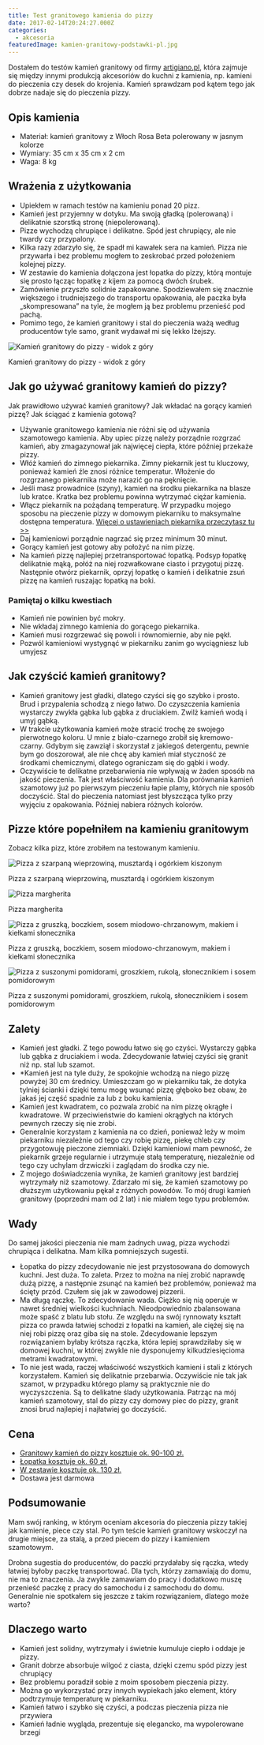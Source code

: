 ```yaml
---
title: Test granitowego kamienia do pizzy
date: 2017-02-14T20:24:27.000Z
categories: 
  - akcesoria
featuredImage: kamien-granitowy-podstawki-pl.jpg
---
```


Dostałem do testów kamień granitowy od firmy [artigiano.pl](https://artigiano.pl/), która zajmuje się między innymi produkcją akcesoriów do kuchni z kamienia, np. kamieni do pieczenia czy desek do krojenia. Kamień sprawdzam pod kątem tego jak dobrze nadaje się do pieczenia pizzy.

## Opis kamienia

- Materiał: kamień granitowy z Włoch Rosa Beta polerowany w jasnym kolorze
- Wymiary: 35 cm x 35 cm x 2 cm
- Waga: 8 kg

## Wrażenia z użytkowania

- Upiekłem w ramach testów na kamieniu ponad 20 pizz.
- Kamień jest przyjemny w dotyku. Ma swoją gładką (polerowaną) i delikatnie szorstką stronę (niepolerowaną).
- Pizze wychodzą chrupiące i delikatne. Spód jest chrupiący, ale nie twardy czy przypalony.
- Kilka razy zdarzyło się, że spadł mi kawałek sera na kamień. Pizza nie przywarła i bez problemu mogłem to zeskrobać przed położeniem kolejnej pizzy.
- W zestawie do kamienia dołączona jest łopatka do pizzy, którą montuje się prosto łącząc łopatkę z kijem za pomocą dwóch śrubek.
- Zamówienie przyszło solidnie zapakowane. Spodziewałem się znacznie większego i trudniejszego do transportu opakowania, ale paczka była „skompresowana” na tyle, że mogłem ją bez problemu przenieść pod pachą.
- Pomimo tego, że kamień granitowy i stal do pieczenia ważą według producentów tyle samo, granit wydawał mi się lekko lżejszy.

![Kamień granitowy do pizzy - widok z góry](kamien-granitowy-podstawki-pl_2-201x300.jpg)

Kamień granitowy do pizzy - widok z góry

## Jak go używać granitowy kamień do pizzy?

Jak prawidłowo używać kamień granitowy? Jak wkładać na gorący kamień pizzę? Jak ściągać z kamienia gotową?

- Używanie granitowego kamienia nie różni się od używania szamotowego kamienia. Aby upiec pizzę należy porządnie rozgrzać kamień, aby zmagazynował jak najwięcej ciepła, które później przekaże pizzy.
- Włóż kamień do zimnego piekarnika. Zimny piekarnik jest tu kluczowy, ponieważ kamień źle znosi różnice temperatur. Włożenie do rozgrzanego piekarnika może narazić go na pęknięcie.
- Jeśli masz prowadnice (szyny), kamień na środku piekarnika na blasze lub kratce. Kratka bez problemu powinna wytrzymać ciężar kamienia.
- Włącz piekarnik na pożądaną temperaturę. W przypadku mojego sposobu na pieczenie pizzy w domowym piekarniku to maksymalne dostępna temperatura. <a href="/jak-ustawic-piekarnik-pieczenia-pizzy/">Więcej o ustawieniach piekarnika przeczytasz tu &gt;&gt;</a>
- Daj kamieniowi porządnie nagrzać się przez minimum 30 minut.
- Gorący kamień jest gotowy aby położyć na nim pizzę.
- Na kamień pizzę najlepiej przetransportować łopatką. Podsyp łopatkę delikatnie mąką, połóż na niej rozwałkowane ciasto i przygotuj pizzę. Następnie otwórz piekarnik, oprzyj łopatkę o kamień i delikatnie zsuń pizzę na kamień ruszając łopatką na boki.

### Pamiętaj o kilku kwestiach

- Kamień nie powinien być mokry.
- Nie wkładaj zimnego kamienia do gorącego piekarnika.
- Kamień musi rozgrzewać się powoli i równomiernie, aby nie pękł.
- Pozwól kamieniowi wystygnąć w piekarniku zanim go wyciągniesz lub umyjesz

## Jak czyścić kamień granitowy?

- Kamień granitowy jest gładki, dlatego czyści się go szybko i prosto. Brud i przypalenia schodzą z niego łatwo. Do czyszczenia kamienia wystarczy zwykła gąbka lub gąbka z druciakiem. Zwilż kamień wodą i umyj gąbką.
- W trakcie użytkowania kamień może stracić trochę ze swojego pierwotnego koloru. U mnie z biało-czarnego zrobił się kremowo-czarny. Gdybym się zawziął i skorzystał z jakiegoś detergentu, pewnie bym go doszorował, ale nie chcę aby kamień miał styczność ze środkami chemicznymi, dlatego ograniczam się do gąbki i wody.
- Oczywiście te delikatne przebarwienia nie wpływają w żaden sposób na jakość pieczenia. Tak jest właściwość kamienia. Dla porównania kamień szamotowy już po pierwszym pieczeniu łapie plamy, których nie sposób doczyścić. Stal do pieczenia natomiast jest błyszcząca tylko przy wyjęciu z opakowania. Później nabiera różnych kolorów.

## Pizze które popełniłem na kamieniu granitowym

Zobacz kilka pizz, które zrobiłem na testowanym kamieniu.

![Pizza z szarpaną wieprzowiną, musztardą i ogórkiem kiszonym](pizza-pulled-pork-ogorek-musztarda-300x201.jpg)

Pizza z szarpaną wieprzowiną, musztardą i ogórkiem kiszonym

![Pizza margherita](pizza-margherita-300x207.jpg)

Pizza margherita

![Pizza z gruszką, boczkiem, sosem miodowo-chrzanowym, makiem i kiełkami słonecznika](pizza-miod-mak-gruszki-kielki-boczek-300x200.jpg)

Pizza z gruszką, boczkiem, sosem miodowo-chrzanowym, makiem i kiełkami słonecznika

![Pizza z suszonymi pomidorami, groszkiem, rukolą, słonecznikiem i sosem pomidorowym](pizza-suszone-pomidory-slodki-groszek-rukola-300x201.jpg)

Pizza z suszonymi pomidorami, groszkiem, rukolą, słonecznikiem i sosem pomidorowym

## Zalety

- Kamień jest gładki. Z tego powodu łatwo się go czyści. Wystarczy gąbka lub gąbka z druciakiem i woda. Zdecydowanie łatwiej czyści się granit niż np. stal lub szamot.
- \*Kamień jest na tyle duży, że spokojnie wchodzą na niego pizzę powyżej 30 cm średnicy. Umieszczam go w piekarniku tak, że dotyka tylniej ścianki i dzięki temu mogę wsunąć pizzę głęboko bez obaw, że jakaś jej część spadnie za lub z boku kamienia.
- Kamień jest kwadratem, co pozwala zrobić na nim pizzę okrągłe i kwadratowe. W przeciwieństwie do kamieni okrągłych na których pewnych rzeczy się nie zrobi.
- Generalnie korzystam z kamienia na co dzień, ponieważ leży w moim piekarniku niezależnie od tego czy robię pizzę, piekę chleb czy przygotowuję pieczone ziemniaki. Dzięki kamieniowi mam pewność, że piekarnik grzeje regularnie i utrzymuje stałą temperaturę, niezależnie od tego czy uchylam drzwiczki i zaglądam do środka czy nie.
- Z mojego doświadczenia wynika, że kamień granitowy jest bardziej wytrzymały niż szamotowy. Zdarzało mi się, że kamień szamotowy po dłuższym użytkowaniu pękał z różnych powodów. To mój drugi kamień granitowy (poprzedni mam od 2 lat) i nie miałem tego typu problemów.

## Wady

Do samej jakości pieczenia nie mam żadnych uwag, pizza wychodzi chrupiąca i delikatna. Mam kilka pomniejszych sugestii.

- Łopatka do pizzy zdecydowanie nie jest przystosowana do domowych kuchni. Jest duża. To zaleta. Przez to można na niej zrobić naprawdę dużą pizzę, a następnie zsunąć na kamień bez problemów, ponieważ ma ścięty przód. Czułem się jak w zawodowej pizzerii.
- Ma długą rączkę. To zdecydowanie wada. Ciężko się nią operuje w nawet średniej wielkości kuchniach. Nieodpowiednio zbalansowana może spaść z blatu lub stołu. Ze względu na swój rynnowaty kształt pizza co prawda łatwiej schodzi z łopatki na kamień, ale ciężej się na niej robi pizzę oraz giba się na stole. Zdecydowanie lepszym rozwiązaniem byłaby krótsza rączka, która lepiej sprawdziłaby się w domowej kuchni, w której zwykle nie dysponujemy kilkudziesięcioma metrami kwadratowymi.
- To nie jest wada, raczej właściwość wszystkich kamieni i stali z których korzystałem. Kamień się delikatnie przebarwia. Oczywiście nie tak jak szamot, w przypadku którego plamy są praktycznie nie do wyczyszczenia. Są to delikatne ślady użytkowania. Patrząc na mój kamień szamotowy, stal do pizzy czy domowy piec do pizzy, granit znosi brud najlepiej i najłatwiej go doczyścić.

## Cena

- [Granitowy kamień do pizzy kosztuje ok. 90-100 zł.](https://artigiano.pl/kamienie-do-pizzy/82-granit-kamien-na-pizze.html)
- [Łopatka kosztuje ok. 60 zł.](https://artigiano.pl/kamienie-do-pizzy/23-duza-lopata-do-pizzy-35x55cm-plus-kij-60cm.html)
- [W zestawie kosztuje ok. 130 zł.](https://artigiano.pl/kamienie-do-pizzy/76-granit-do-pizzy-czarny-kamien-impala-plus-lopatka.html)
- Dostawa jest darmowa

## Podsumowanie

Mam swój ranking, w którym oceniam akcesoria do pieczenia pizzy takiej jak kamienie, piece czy stal. Po tym teście kamień granitowy wskoczył na drugie miejsce, za stalą, a przed piecem do pizzy i kamieniem szamotowym.

Drobna sugestia do producentów, do paczki przydałaby się rączka, wtedy łatwiej byłoby paczkę transportować. Dla tych, którzy zamawiają do domu, nie ma to znaczenia. Ja zwykle zamawiam do pracy i dodatkowo muszę przenieść paczkę z pracy do samochodu i z samochodu do domu. Generalnie nie spotkałem się jeszcze z takim rozwiązaniem, dlatego może warto?

## Dlaczego warto

- Kamień jest solidny, wytrzymały i świetnie kumuluje ciepło i oddaje je pizzy.
- Granit dobrze absorbuje wilgoć z ciasta, dzięki czemu spód pizzy jest chrupiący
- Bez problemu poradził sobie z moim sposobem pieczenia pizzy.
- Można go wykorzystać przy innych wypiekach jako element, który podtrzymuje temperaturę w piekarniku.
- Kamień łatwo i szybko się czyści, a podczas pieczenia pizza nie przywiera
- Kamień ładnie wygląda, prezentuje się elegancko, ma wypolerowane brzegi
